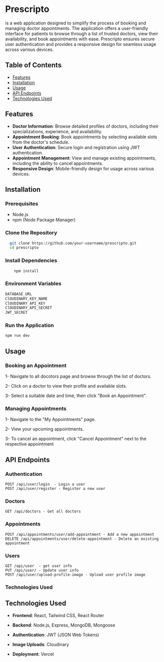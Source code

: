 
# Prescripto

is a web application designed to simplify the process of booking and managing doctor appointments. The application offers a user-friendly interface for patients to browse through a list of trusted doctors, view their availability, and book appointments with ease. Prescripto ensures secure user authentication and provides a responsive design for seamless usage across various devices.


## Table of Contents

- [Features](#features)
- [Installation](#installation)
- [Usage](#usage)
- [API Endpoints](#api-endpoints)
- [Technologies Used](#technologies-used)

## Features

- **Doctor Information**: Browse detailed profiles of doctors, including their specializations, experience, and availability.
- **Appointment Booking**: Book appointments by selecting available slots from the doctor's schedule.
- **User Authentication**: Secure login and registration using JWT authentication.
- **Appointment Management**: View and manage existing appointments, including the ability to cancel appointments.
- **Responsive Design**: Mobile-friendly design for usage across various devices.
## Installation

### Prerequisites

- Node.js
- npm (Node Package Manager)

### Clone the Repository

```bash
  git clone https://github.com/your-username/prescripto.git
  cd prescripto
```
### Install Dependencies

```bash
    npm install
```

### Environment Variables
```bash
DATABASE_URL 
ClOUDINARY_KEY_NAME 
ClOUDINARY_API_KEY 
ClOUDINARY_API_SECRET
JWT_SECRET
```
### Run the Application
```bash
npm run dev
```

## Usage

### Booking an Appointment
1- Navigate to all docotors page and browse through the list of doctors.

2- Click on a doctor to view their profile and available slots.

3- Select a suitable date and time, then click "Book an Appointment".

### Managing Appointments

1- Navigate to the "My Appointments" page.

2- View your upcoming appointments.

3- To cancel an appointment, click "Cancel Appointment" next to the respective appointment


## API Endpoints

### Authentication
```
POST /api/user/login  - Login a user
POST /api/user/register - Register a new user
```
### Doctors
```
GET /api/doctors - Get all doctors
```

### Appointments
```
POST /api/appointments/user/add-appointment - Add a new appointment
DELETE /api/appointments/user/delete-appointment - Delete an existing appointment
```

### Users
```
GET /api/user  - get user info
PUT /api/user/ - Update user info
POST /api/user/upload-profile-image - Upload user profile image
```


### Technologies Used

## Technologies Used

- **Frontend**: React, Tailwind CSS, React Router

- **Backend**: Node.js, Express, MongoDB, Mongoose

- **Authentication**: JWT (JSON Web Tokens)

- **Image Uploads**: Cloudinary

- **Deployment**: Vercel
